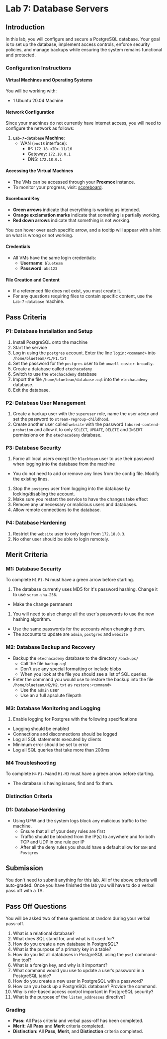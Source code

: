 # Lab 7: Database Servers

## Introduction

In this lab, you will configure and secure a PostgreSQL database. Your goal is to set up the database, implement access controls, enforce security policies, and manage backups while ensuring the system remains functional and protected.  

### Configuration Instructions

#### Virtual Machines and Operating Systems
You will be working with:  
  - 1 Ubuntu 20.04 Machine

#### Network Configuration
Since your machines do not currently have internet access, you will need to configure the network as follows:  

1. **`Lab-7-database` Machine**:  
    - WAN (`ens18` interface):  
        - IP: `172.18.<ID>.11/16`  
        - Gateway: `172.18.0.1`  
        - DNS: `172.18.0.1`  

#### **Accessing the Virtual Machines**  
- The VMs can be accessed through your **Proxmox** instance.  
- To monitor your progress, visit: <a href="http://172.18.0.3/lab/7" target="_blank">scoreboard</a>.

#### Scoreboard Key
- **Green arrows** indicate that everything is working as intended.
- **Orange exclamation marks** indicate that something is partially working.
- **Red down arrows** indicate that something is not working.

You can hover over each specific arrow, and a tooltip will appear with a hint on what is wrong or not working.

#### **Credentials**  
- All VMs have the same login credentials:  
  - **Username**: `blueteam`  
  - **Password**: `abc123`  

#### **File Creation and Content**  
- If a referenced file does not exist, you must create it.  
- For any questions requiring files to contain specific content, use the `Lab-7-database` machine.  

## Pass Criteria

### P1: Database Installation and Setup

1. Install PostgreSQL onto the machine
1. Start the service
1. Log in using the `postgres` account. Enter the line `login:<command>` into `/home/blueteam/P1/P1.txt`
1. Set the password for the `postgres` user to be `unwell-easter-broadly`.
1. Create a database called `etechacademy`
1. Switch to use the `etechacademy` database
1. Import the file `/home/blueteam/database.sql` into the `etechacademy` database.
1. Exit the database.

### P2: Database User Management 

1. Create a backup user with the `superuser` role, name the user `admin` and set the password to `stream-regroup-childhood`.
1. Create another user called `website` with the password `labored-contend-probation` and allow it to only `SELECT`, `UPDATE`, `DELETE` and `INSERT` permissions on the `etechacademy` database.

### P3: Database Security

1. Force all local users except the `blackteam` user to use their password when logging into the database from the machine
  - You do not need to add or remove any lines from the config file. Modify the existing lines.
1. Stop the `postgres` user from logging into the database by locking/disabling the account.
1. Make sure you restart the service to have the changes take effect
1. Remove any unnecessary or malicious users and databases.
1. Allow remote connections to the database.

### P4: Database Hardening

1. Restrict the `website` user to only login from `172.18.0.3`.
1. No other user should be able to login remotely.

## Merit Criteria

### M1: Database Security

To complete `M1` `P1-P4` must have a green arrow before starting.

1. The database currently uses MD5 for it's password hashing. Change it to use `scram-sha-256`.
  - Make the change permanent
1. You will need to also change all the user's passwords to use the new hashing algorithm.
  - Use the same passwords for the accounts when changing them.
  - The accounts to update are `admin`, `postgres` and `website`

### M2: Database Backup and Recovery

- Backup the `etechacademy` database to the directory `/backups/`
  - Call the file `backup.sql`
  - Don't use any special formatting or include blobs
  - When you look at the file you should see a list of SQL queries.
- Enter the command you would use to restore the backup into the file `/home/blueteam/M2/M2.txt` as `restore:<command>`
  - Use the `admin` user
  - Use an a full apsolute filepath

### M3: Database Monitoring and Logging 

1. Enable logging for Postgres with the following specifications
  - Logging should be enabled
  - Connections and disconnections should be logged
  - Log all SQL statements executed by clients
  - Minimum error should be set to error
  - Log all SQL queries that take more than 200ms

### M4 Troubleshooting
To complete `M4` `P1-P4`and `M1-M3` must have a green arrow before starting.
 
- The database is having issues, find and fix them.

### Distinction Criteria

### D1: Database Hardening

- Using UFW and the system logs block any malicious traffic to the machine.
  - Ensure that all of your deny rules are first
  - Traffic should be blocked from the IP(s) to anywhere and for both TCP and UDP in one rule per IP
  - After all the deny rules you should have a default allow for `SSH` and `Postgres` 

## Submission

You don't need to submit anything for this lab. All of the above criteria will auto-graded. Once you have finished the lab you will have to do a verbal pass off with a TA.

## Pass Off Questions

You will be asked two of these questions at random during your verbal pass-off. 

1. What is a relational database?  
1. What does SQL stand for, and what is it used for?
1. How do you create a new database in PostgreSQL?  
1. What is the purpose of a primary key in a table?  
1. How do you list all databases in PostgreSQL using the `psql` command-line tool?  
1. What is a foreign key, and why is it important?  
1. What command would you use to update a user’s password in a PostgreSQL table?  
1. How do you create a new user in PostgreSQL with a password?  
1. How can you back up a PostgreSQL database? Provide the command.  
1. Why is role-based access control important in PostgreSQL security?  
1. What is the purpose of the `listen_addresses` directive?

### Grading

- **Pass**: All Pass criteria and verbal pass-off has been completed.
- **Merit:** All **Pass** and **Merit** criteria completed.
- **Distinction:** All **Pass**, **Merit**, and **Distinction** criteria completed.


